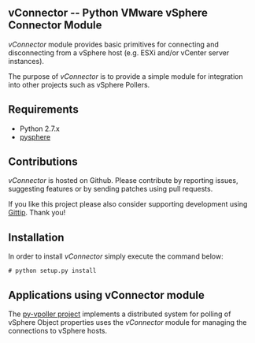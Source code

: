 ## vConnector -- Python VMware vSphere Connector Module

*vConnector* module provides basic primitives for connecting and disconnecting from a vSphere host (e.g. ESXi and/or vCenter server instances).

The purpose of *vConnector* is to provide a simple module for integration into other projects such as vSphere Pollers.

## Requirements

* Python 2.7.x
* [pysphere](https://code.google.com/p/pysphere/)

## Contributions

*vConnector* is hosted on Github. Please contribute by reporting issues, suggesting features or by sending patches using pull requests.

If you like this project please also consider supporting development using [Gittip](https://www.gittip.com/dnaeon/). Thank you!

## Installation

In order to install *vConnector* simply execute the command below:

	# python setup.py install
	
## Applications using vConnector module

The [py-vpoller project](https://github.com/dnaeon/py-vpoller) implements a distributed system for polling of vSphere Object properties uses the *vConnector* module for managing the connections to vSphere hosts.

